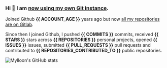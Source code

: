 ### Hi 👋 I am [now using my own Git instance](https://git.kennel.ml/Anri).

Joined Github **{{ ACCOUNT_AGE }}** years ago but now [all my repositories are on Gitlab](https://gitlab.com/users/Mylloon/projects).

Since then I joined Github, I pushed **{{ COMMITS }}** commits, received **{{ STARS }}** stars across **{{ REPOSITORIES }}** personal projects, opened **{{ ISSUES }}** issues, submitted **{{ PULL_REQUESTS }}** pull requests and contributed to **{{ REPOSITORIES_CONTRIBUTED_TO }}** public repositories.

![Mylloon's GitHub stats](https://github-readme-stats.vercel.app/api?username=Mylloon&show_icons=true&theme=dracula)
